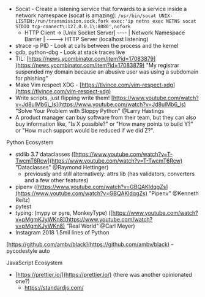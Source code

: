 * Socat - Create a listening service that forwards to a service inside a network namespace \(socat is amazing\): `/usr/bin/socat UNIX-LISTEN:/run/transmission.sock,fork exec:'ip netns exec NETNS socat STDIO tcp-connect\:127.0.0.1\:8080',nofork`
  * HTTP Client -&gt; \[Unix Socket Server\] ---- \| Network Namespace Barrier \| ----&gt; HTTP Server \(localhost listening\)
* strace -p PID - Look at calls between the process and the kernel
* gdb, python-dbg - Look at stack traces live
* TIL: [https://news.ycombinator.com/item?id=17083879](https://news.ycombinator.com/item?id=17083879) "My registrar suspended my domain because an abusive user was using a subdomain for phishing"
* Make Vim respect XDG - [https://tlvince.com/vim-respect-xdg](https://tlvince.com/vim-respect-xdg)
* Write scripts, just flipping write them! [https://www.youtube.com/watch?v=Jd8ulMb6\_ls](https://www.youtube.com/watch?v=Jd8ulMb6_ls) "Solve Your Problem with Sloppy Python" @Larry Hastings
* A product manager can buy software from their team, but they can also buy information like, "Is X possible?" or "How many points to build Y?" or "How much support would be reduced if we did Z?".

Python Ecosystem

* stdlib 3.7 dataclasses \([https://www.youtube.com/watch?v=T-TwcmT6Rcw](https://www.youtube.com/watch?v=T-TwcmT6Rcw) "Dataclasses" @Raymond Hettinger\)
  * previously and still alternatively: attrs lib \(has validators, converters and a few other features\) 
* pipenv \([https://www.youtube.com/watch?v=GBQAKldqgZs](https://www.youtube.com/watch?v=GBQAKldqgZs) "Pipenv" @Kenneth Reitz\)
* pytest
* typing: \(mypy or pyre, MonkeyType\) \([https://www.youtube.com/watch?v=pMgmKJyWKn8](https://www.youtube.com/watch?v=pMgmKJyWKn8) "Real World" @Carl Meyer\)
* Instagram 2018 1.5mil lines of Python

[https://github.com/ambv/black](https://github.com/ambv/black) - pycodestyle auto

JavaScript Ecosystem

* [https://prettier.io/](https://prettier.io/) \(there was another opinionated one?\)
  * https://standardjs.com/



